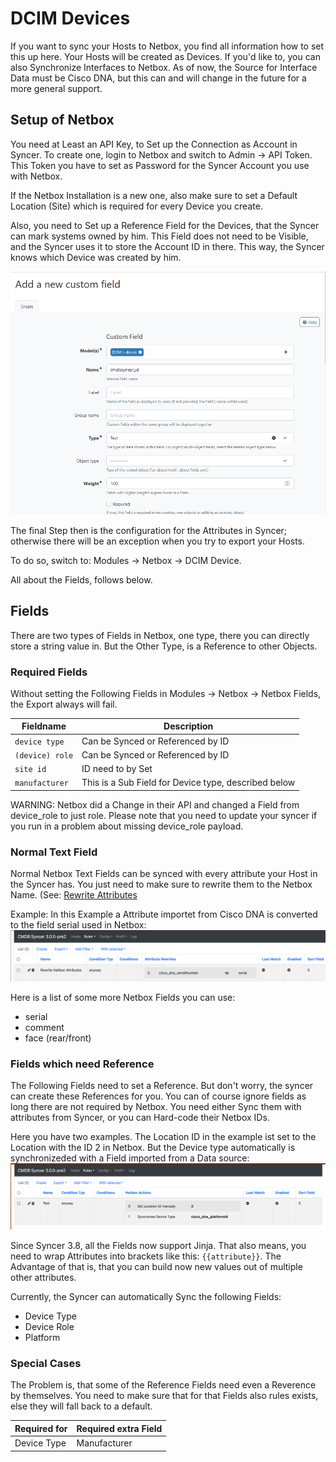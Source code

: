 
# DCIM Devices
If you want to sync your Hosts to Netbox, you find all information how to set this up here.
Your Hosts will be created as Devices. If you'd like to, you can also Synchronize Interfaces to Netbox.
As of now, the Source for Interface Data must be Cisco DNA, but this can and will change in the future for a more general support.


## Setup of Netbox
You need at Least an API Key, to Set up the Connection as Account in Syncer.
To create one, login to Netbox and switch to Admin → API Token.
This Token you have to set as Password for the Syncer Account you use with Netbox.

If the Netbox Installation is a new one, also make sure to set a Default Location (Site) which is required for every Device you create.

Also, you need to Set up a Reference Field for the Devices, that the Syncer can mark systems owned by him. This Field does not need to be Visible, and the Syncer uses it to store the Account ID in there. This way, the Syncer knows which Device was created by him. 

![](img/netbox_custom_field.png)

The final Step then is the configuration for the Attributes in Syncer; otherwise there will be an exception when you try to export your Hosts. 

To do so, switch to: Modules → Netbox → DCIM Device.

All about the Fields, follows below.

## Fields

There are two types of Fields in Netbox, one type, there you can directly store a string value in.
But the Other Type, is a Reference to other Objects.

### Required Fields
Without setting the Following Fields in Modules -> Netbox -> Netbox Fields, the Export always will fail.

| Fieldname | Description |
| ---- | ---- |
| `device type` | Can be Synced or Referenced by ID |
| `(device) role`  | Can be Synced or Referenced by ID |
| `site id` | ID need to by Set |
| `manufacturer` | This is a Sub Field for Device type, described below |

WARNING: Netbox did a Change in their API and changed a Field from device_role to just role.
Please note that you need to update your syncer if you run in a problem about missing device_role payload.

### Normal Text Field
Normal Netbox Text Fields can be synced with every attribute your Host in the Syncer has.
You just need to make sure to rewrite them to the Netbox Name. (See: [Rewrite Attributes](/basics/rewrite_attributes/)

Example:
In this Example a Attribute importet from Cisco DNA is converted to the field serial used in Netbox:
![](img/nb1.png)

Here is a list of some more Netbox Fields you can use:

- serial
- comment
- face (rear/front)



### Fields which need Reference
The Following Fields need to set a Reference.
But don't worry, the syncer can create these References for you.
You can of course ignore fields as long there are not required by Netbox. 
You need either Sync them with attributes from Syncer, or you can Hard-code their Netbox IDs.

Here you have two examples. The Location ID in the example ist set to the Location with the ID 2 in Netbox. But the Device type automatically is synchronizeded with a Field imported from a Data source: 
![](img/nb2.png)

Since Syncer 3.8, all the Fields now support Jinja. That also means, you need to wrap Attributes into brackets like this: `{{attribute}}`. The Advantage of that is, that you can build now new values out of multiple other attributes.

Currently, the Syncer can automatically Sync the following Fields:

- Device Type
- Device Role
- Platform

### Special Cases
The Problem is, that some of the Reference Fields need even a Reverence by themselves.
You need to make sure that for that Fields also rules exists, else they will fall back to a default.

| Required for | Required extra Field |
| ----- | ---- | 
| Device Type | Manufacturer |







 




